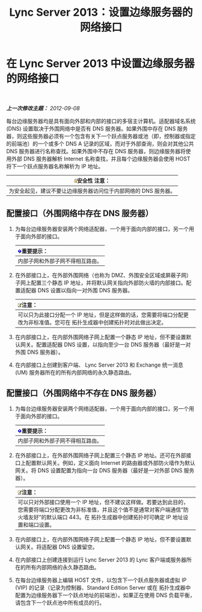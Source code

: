 ﻿---
title: Lync Server 2013：设置边缘服务器的网络接口
TOCTitle: 设置边缘服务器的网络接口
ms:assetid: b0aecdf6-4ae2-46f6-b9b6-948bfc3df11e
ms:mtpsurl: https://technet.microsoft.com/zh-cn/library/Gg412847(v=OCS.15)
ms:contentKeyID: 49313971
ms.date: 05/19/2016
mtps_version: v=OCS.15
ms.translationtype: HT
---

# 在 Lync Server 2013 中设置边缘服务器的网络接口

 

_**上一次修改主题：** 2012-09-08_

每台边缘服务器均是具有面向外部和内部的接口的多宿主计算机。适配器域名系统 (DNS) 设置取决于外围网络中是否有 DNS 服务器。如果外围中存在 DNS 服务器，则这些服务器必须有一个包含有关下一个跃点服务器或池（即，控制器或指定的前端池）的一个或多个 DNS A 记录的区域，而对于外部查询，则会对其他公共 DNS 服务器进行名称查找。如果外围中不存在 DNS 服务器，则边缘服务器将使用外部 DNS 服务器解析 Internet 名称查找，并且每个边缘服务器会使用 HOST 将下一个跃点服务器名称解析为 IP 地址。

<table>
<thead>
<tr class="header">
<th><img src="images/Gg399038.security(OCS.15).gif" title="security" alt="security" />安全性 注意：</th>
</tr>
</thead>
<tbody>
<tr class="odd">
<td>为安全起见，建议不要让边缘服务器访问位于内部网络的 DNS 服务器。</td>
</tr>
</tbody>
</table>


## 配置接口（外围网络中存在 DNS 服务器）

1.  为每台边缘服务器安装两个网络适配器，一个用于面向内部的接口，另一个用于面向外部的接口。
    
    <table>
    <thead>
    <tr class="header">
    <th><img src="images/Gg398794.important(OCS.15).gif" title="important" alt="important" />重要提示：</th>
    </tr>
    </thead>
    <tbody>
    <tr class="odd">
    <td>内部子网和外部子网不得相互路由。</td>
    </tr>
    </tbody>
    </table>


2.  在外部接口上，在外部外围网络（也称为 DMZ、外围安全区域或屏蔽子网）子网上配置三个静态 IP 地址，并将默认网关指向外部防火墙的内部接口。配置适配器 DNS 设置以指向一对外围 DNS 服务器。
    
    <table>
    <thead>
    <tr class="header">
    <th><img src="images/Dn783119.note(OCS.15).gif" title="note" alt="note" />注意：</th>
    </tr>
    </thead>
    <tbody>
    <tr class="odd">
    <td>可以只为此接口分配一个 IP 地址，但是这样做的话，您需要将端口分配更改为非标准值。您可在 拓扑生成器中创建拓扑时对此做出决定。</td>
    </tr>
    </tbody>
    </table>


3.  在内部接口上，在内部外围网络子网上配置一个静态 IP 地址，但不要设置默认网关。配置适配器 DNS 设置，以指向至少一台 DNS 服务器（最好是一对外围 DNS 服务器）。

4.  在内部接口上创建到客户端、 Lync Server 2013 和 Exchange 统一消息 (UM) 服务器所在的所有内部网络的永久静态路由。

## 配置接口（外围网络中不存在 DNS 服务器）

1.  为每台边缘服务器安装两个网络适配器，一个用于面向内部的接口，另一个用于面向外部的接口。
    
    <table>
    <thead>
    <tr class="header">
    <th><img src="images/Gg398794.important(OCS.15).gif" title="important" alt="important" />重要提示：</th>
    </tr>
    </thead>
    <tbody>
    <tr class="odd">
    <td>内部子网和外部子网不得相互路由。</td>
    </tr>
    </tbody>
    </table>


2.  在外部接口上，在外部外围网络子网上配置三个静态 IP 地址。还可在外部接口上配置默认网关。例如，定义面向 Internet 的路由器或外部防火墙作为默认网关。将 DNS 设置配置为指向一台 DNS 服务器（最好是一对外部 DNS 服务器）。
    
    <table>
    <thead>
    <tr class="header">
    <th><img src="images/Dn783119.note(OCS.15).gif" title="note" alt="note" />注意：</th>
    </tr>
    </thead>
    <tbody>
    <tr class="odd">
    <td>可以只对外部接口使用一个 IP 地址，但不建议这样做。若要达到此目的，您需要将端口分配更改为非标准值，并且这个值不是通常对客户端通信“防火墙友好”的默认端口 443。在 拓扑生成器中创建拓扑时可确定 IP 地址设置和端口设置。</td>
    </tr>
    </tbody>
    </table>


3.  在内部接口上，在内部外围网络子网上配置一个静态 IP 地址，但不要设置默认网关。将适配器 DNS 设置留空。

4.  在内部接口上创建连接到运行 Lync Server 2013 的 Lync 客户端或服务器所在的所有内部网络的永久静态路由。

5.  在每台边缘服务器上编辑 HOST 文件，以包含下一个跃点服务器或虚拟 IP (VIP) 的记录（记录为控制器、Standard Edition Server 或在 拓扑生成器中配置为边缘服务器下一个跃点地址的前端池）。如果正在使用 DNS 负载平衡，请包含下一个跃点池中所有成员的行。

